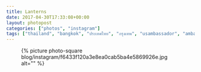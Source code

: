 ```yaml
---
title: Lanterns
date: 2017-04-30T17:33:08+00:00
layout: photopost
categories: ["photos", "instagram"]
tags: ["thailand", "bangkok", "ประเทศไทย", "กรุงเทพ", "usambassador", "ambassadorsresidence", "lanterns", "night", "latergram"]
---
```


<figure class="photo photo--square">
  {% picture photo-square blog/instagram/f6433f120a3e8ea0cab5ba4e5869926e.jpg alt="" %}
</figure>


